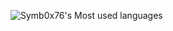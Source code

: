 ![Symb0x76's Most used languages](https://github-readme-stats.vercel.app/api/top-langs/?username=Symb0x76&layout=compact&hide_border=true&langs_count=6)

<!--
**Symb0x76/Symb0x76** is a ✨ _special_ ✨ repository because its `README.md` (this file) appears on your GitHub profile.

Here are some ideas to get you started:

- 🔭 I’m currently working on ...
- 🌱 I’m currently learning ...
- 👯 I’m looking to collaborate on ...
- 🤔 I’m looking for help with ...
- 💬 Ask me about ...
- 📫 How to reach me: ...
- 😄 Pronouns: ...
- ⚡ Fun fact: ...
-->
